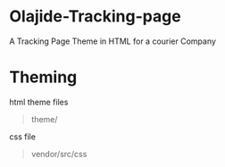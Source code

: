 # Olajide-Tracking-page
A Tracking Page Theme in HTML for a courier Company


# Theming
html theme files
>theme/

css file
> vendor/src/css

